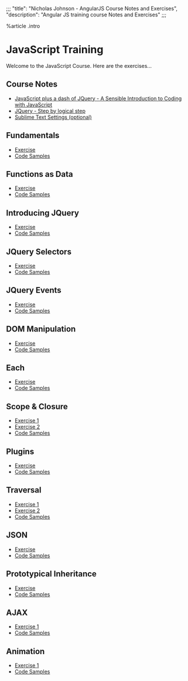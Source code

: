 ;;;
"title": "Nicholas Johnson - AngularJS Course Notes and Exercises",
"description": "Angular JS training course Notes and Exercises"
;;;

%article
.intro

# JavaScript Training

Welcome to the JavaScript Course. Here are the exercises...




## Course Notes

* [JavaScript plus a dash of JQuery - A Sensible Introduction to Coding with JavaScript](/javascript-book/)
* [JQuery - Step by logical step](/jquery-book/)
* [Sublime Text Settings (optional)](https://www.dropbox.com/s/21d73c5i0wan1jb/Preferences.sublime-settings?dl=1)


## Fundamentals

* [Exercise](/courses/javascript/exercises/fundamentals)
* [Code Samples](https://www.dropbox.com/sh/j3vozuajgay95p7/AABDkte3bQRDlah84Uxo5byUa?dl=1)


## Functions as Data

* [Exercise](/courses/javascript/exercises/functions)
* [Code Samples](https://www.dropbox.com/sh/5dwov9k88tk525t/AAB3CFdSLrC8ash_6k_l0jtPa?dl=1)




## Introducing JQuery

* [Exercise](/courses/javascript/exercises/jquery-intro)
* [Code Samples](https://www.dropbox.com/sh/h16c6erf5oieaf8/AAC2RuKOMfUF-x9P1QYT1hP2a?dl=1)


## JQuery Selectors

* [Exercise](/courses/javascript/exercises/jquery-selectors)
* [Code Samples](https://www.dropbox.com/sh/wtwfnypo2i57wuw/AAD-wVvBTjx2Rux7jHBJsBeia?dl=1)


## JQuery Events

* [Exercise](/courses/javascript/exercises/jquery-events)
* [Code Samples](https://www.dropbox.com/sh/lndx29t9x79d6tk/AABR2bBPQcdRxFHKzaPiXLcVa?dl=1)


## DOM Manipulation

* [Exercise](/courses/javascript/exercises/dom-manipulation)
* [Code Samples](https://www.dropbox.com/sh/0pl849u0iuq35be/AABChiQ4Db1aC5Sxds0yMI10a?dl=1)


## Each

* [Exercise](/courses/javascript/exercises/each)
* [Code Samples](https://www.dropbox.com/sh/s3o0c0wye4rny5b/AACiyqomMomvB2nHvK8PYzU8a?dl=1)


## Scope & Closure

* [Exercise 1](/courses/javascript/exercises/scope-and-closure/ex1/)
* [Exercise 2](/courses/javascript/exercises/scope-and-closure/ex2/)
* [Code Samples](https://www.dropbox.com/sh/1ye2hjcd6owrr8q/AADoirGwCy81M0y5d4KJGXT_a?dl=1)


## Plugins

* [Exercise](/courses/javascript/exercises/plugins/)
* [Code Samples](https://www.dropbox.com/sh/lohw0djzzsdtsmh/AADypVX7Hm2UqWvJA3N7Q35Wa?dl=1)


## Traversal

* [Exercise 1](/courses/javascript/exercises/traversal/ex1/)
* [Exercise 2](/courses/javascript/exercises/traversal/ex2/)
* [Code Samples](https://www.dropbox.com/sh/z00f6vhwvxgoqnl/AAABTfB8wXoQ_utatsB6s2_6a?dl=1)


## JSON

* [Exercise](/courses/javascript/exercises/json/)
* [Code Samples](https://www.dropbox.com/sh/7i1o2e6m8rdrokj/AAC47MQN_LtGk1FrcuhypKEBa?dl=1)


## Prototypical Inheritance

* [Exercise](/courses/javascript/exercises/object-orientation/)
* [Code Samples](https://www.dropbox.com/sh/akpk2gqshjasq2t/AAAlIirayv4DrnZMb0qbjDl7a?dl=1)


## AJAX

* [Exercise 1](/courses/javascript/exercises/ajax/)
* [Code Samples](https://www.dropbox.com/sh/czpn43tnicf1stg/AACAr_ucY2ZI_5OiH2M1AMsHa?dl=1)


## Animation

* [Exercise 1](/courses/javascript/exercises/animation/)
* [Code Samples](https://www.dropbox.com/sh/xd8x5df8hbb6ptv/AABcgIbjHHoFvYuzPvuh44g6a?dl=1)
